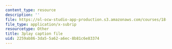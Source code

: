 ```yaml
---
content_type: resource
description: ''
file: https://ol-ocw-studio-app-production.s3.amazonaws.com/courses/18-01-single-variable-calculus-fall-2006/2259ab863da55a62a6ec8b81c6e83374_ryLdyDrBfvI.vtt
file_type: application/x-subrip
resourcetype: Other
title: 3play caption file
uid: 2259ab86-3da5-5a62-a6ec-8b81c6e83374
---
```

